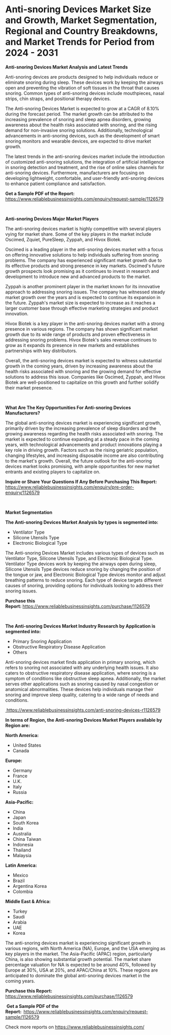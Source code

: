<p><h1>Anti-snoring Devices Market Size and Growth, Market Segmentation, Regional and Country Breakdowns, and Market Trends for Period from 2024 -  2031</h1></p><p><strong>Anti-snoring Devices Market Analysis and Latest Trends</strong></p>
<p><p>Anti-snoring devices are products designed to help individuals reduce or eliminate snoring during sleep. These devices work by keeping the airways open and preventing the vibration of soft tissues in the throat that causes snoring. Common types of anti-snoring devices include mouthpieces, nasal strips, chin straps, and positional therapy devices.</p><p>The Anti-snoring Devices Market is expected to grow at a CAGR of 8.10% during the forecast period. The market growth can be attributed to the increasing prevalence of snoring and sleep apnea disorders, growing awareness about the health risks associated with snoring, and the rising demand for non-invasive snoring solutions. Additionally, technological advancements in anti-snoring devices, such as the development of smart snoring monitors and wearable devices, are expected to drive market growth.</p><p>The latest trends in the anti-snoring devices market include the introduction of customized anti-snoring solutions, the integration of artificial intelligence in snoring detection and treatment, and the rise of online sales channels for anti-snoring devices. Furthermore, manufacturers are focusing on developing lightweight, comfortable, and user-friendly anti-snoring devices to enhance patient compliance and satisfaction.</p></p>
<p><strong>Get a Sample PDF of the Report:&nbsp;</strong> <a href="https://www.reliablebusinessinsights.com/enquiry/request-sample/1126579">https://www.reliablebusinessinsights.com/enquiry/request-sample/1126579</a></p>
<p>&nbsp;</p>
<p><strong>Anti-snoring Devices Major Market Players</strong></p>
<p><p>The anti-snoring devices market is highly competitive with several players vying for market share. Some of the key players in the market include Oscimed, Zquiet, PureSleep, Zyppah, and Hivox Biotek.</p><p>Oscimed is a leading player in the anti-snoring devices market with a focus on offering innovative solutions to help individuals suffering from snoring problems. The company has experienced significant market growth due to its effective products and strong presence in key markets. Oscimed's future growth prospects look promising as it continues to invest in research and development to introduce new and advanced products to the market.</p><p>Zyppah is another prominent player in the market known for its innovative approach to addressing snoring issues. The company has witnessed steady market growth over the years and is expected to continue its expansion in the future. Zyppah's market size is expected to increase as it reaches a larger customer base through effective marketing strategies and product innovation.</p><p>Hivox Biotek is a key player in the anti-snoring devices market with a strong presence in various regions. The company has shown significant market growth due to its wide range of products and proven effectiveness in addressing snoring problems. Hivox Biotek's sales revenue continues to grow as it expands its presence in new markets and establishes partnerships with key distributors.</p><p>Overall, the anti-snoring devices market is expected to witness substantial growth in the coming years, driven by increasing awareness about the health risks associated with snoring and the growing demand for effective solutions to address this issue. Companies like Oscimed, Zyppah, and Hivox Biotek are well-positioned to capitalize on this growth and further solidify their market presence.</p></p>
<p>&nbsp;</p>
<p><strong>What Are The Key Opportunities For Anti-snoring Devices Manufacturers?</strong></p>
<p><p>The global anti-snoring devices market is experiencing significant growth, primarily driven by the increasing prevalence of sleep disorders and the growing awareness regarding the health risks associated with snoring. The market is expected to continue expanding at a steady pace in the coming years, with technological advancements and product innovations playing a key role in driving growth. Factors such as the rising geriatric population, changing lifestyles, and increasing disposable income are also contributing to the market's growth. Overall, the future outlook for the anti-snoring devices market looks promising, with ample opportunities for new market entrants and existing players to capitalize on.</p></p>
<p><strong>Inquire or Share Your Questions If Any Before Purchasing This Report:</strong> <a href="https://www.reliablebusinessinsights.com/enquiry/pre-order-enquiry/1126579">https://www.reliablebusinessinsights.com/enquiry/pre-order-enquiry/1126579</a></p>
<p>&nbsp;</p>
<p><strong>Market Segmentation</strong></p>
<p><strong>The Anti-snoring Devices Market Analysis by types is segmented into:</strong></p>
<p><ul><li>Ventilator Type</li><li>Silicone Utensils Type</li><li>Electronic Biological Type</li></ul></p>
<p><p>The Anti-snoring Devices Market includes various types of devices such as Ventilator Type, Silicone Utensils Type, and Electronic Biological Type. Ventilator Type devices work by keeping the airways open during sleep, Silicone Utensils Type devices reduce snoring by changing the position of the tongue or jaw, and Electronic Biological Type devices monitor and adjust breathing patterns to reduce snoring. Each type of device targets different causes of snoring, providing options for individuals looking to address their snoring issues.</p></p>
<p><strong>Purchase this Report:&nbsp;</strong><a href="https://www.reliablebusinessinsights.com/purchase/1126579">https://www.reliablebusinessinsights.com/purchase/1126579</a></p>
<p>&nbsp;</p>
<p><strong>The Anti-snoring Devices Market Industry Research by Application is segmented into:</strong></p>
<p><ul><li>Primary Snoring Application</li><li>Obstructive Respiratory Disease Application</li><li>Others</li></ul></p>
<p><p>Anti-snoring devices market finds application in primary snoring, which refers to snoring not associated with any underlying health issues. It also caters to obstructive respiratory disease application, where snoring is a symptom of conditions like obstructive sleep apnea. Additionally, the market serves other applications such as snoring caused by nasal congestion or anatomical abnormalities. These devices help individuals manage their snoring and improve sleep quality, catering to a wide range of needs and conditions.</p></p>
<p><a href="https://www.reliablebusinessinsights.com/anti-snoring-devices-r1126579">&nbsp;https://www.reliablebusinessinsights.com/anti-snoring-devices-r1126579</a></p>
<p><strong>In terms of Region, the Anti-snoring Devices Market Players available by Region are:</strong></p>
<p>
    <p> <strong> North America: </strong>
        <ul>
            <li>United States</li>
            <li>Canada</li>
        </ul>
        </p> 
    <p> <strong> Europe: </strong>
        <ul>
            <li>Germany</li>
            <li>France</li>
            <li>U.K.</li>
            <li>Italy</li>
            <li>Russia</li>
        </ul>
        </p> 
    <p> <strong> Asia-Pacific: </strong>
        <ul>
            <li>China</li>
            <li>Japan</li>
            <li>South Korea</li>
            <li>India</li>
            <li>Australia</li>
            <li>China Taiwan</li>
            <li>Indonesia</li>
            <li>Thailand</li>
            <li>Malaysia</li>
        </ul>
        </p> 
    <p> <strong> Latin America: </strong>
        <ul>
            <li>Mexico</li>
            <li>Brazil</li>
            <li>Argentina Korea</li>
            <li>Colombia</li>
        </ul>
        </p> 
    <p> <strong> Middle East & Africa: </strong>
        <ul>
            <li>Turkey</li>
            <li>Saudi</li>
            <li>Arabia</li>
            <li>UAE</li>
            <li>Korea</li>
        </ul>
    </p>
    </p>
<p><p>The anti-snoring devices market is experiencing significant growth in various regions, with North America (NA), Europe, and the USA emerging as key players in the market. The Asia-Pacific (APAC) region, particularly China, is also showing substantial growth potential. The market share percentage valuation for NA is expected to be around 40%, followed by Europe at 30%, USA at 20%, and APAC/China at 10%. These regions are anticipated to dominate the global anti-snoring devices market in the coming years.</p></p>
<p><strong>Purchase this Report: </strong><a href="https://www.reliablebusinessinsights.com/purchase/1126579">https://www.reliablebusinessinsights.com/purchase/1126579</a></p>
<p>&nbsp;<strong>Get a Sample PDF of the Report:&nbsp;&nbsp;</strong><a href="https://www.reliablebusinessinsights.com/enquiry/request-sample/1126579">https://www.reliablebusinessinsights.com/enquiry/request-sample/1126579</a></p>
<p><strong></strong></p>
<p>Check more reports on <a href="https://www.reliablebusinessinsights.com/">https://www.reliablebusinessinsights.com/</a></p>